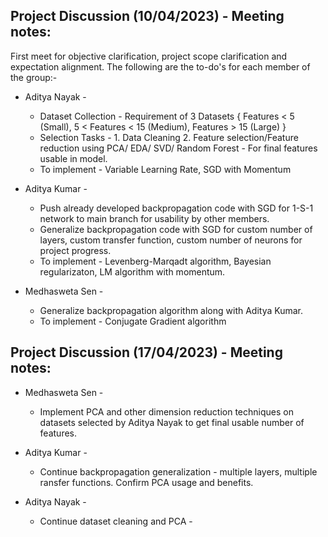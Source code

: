 ## Project Discussion (10/04/2023) - Meeting notes:

First meet for objective clarification, project scope clarification and expectation alignment. The following are the to-do's for each member of the group:- 

* Aditya Nayak -   
  * Dataset Collection - Requirement of 3 Datasets { Features < 5 (Small), 5 < Features < 15 (Medium), Features > 15 (Large) }
  * Selection Tasks - 1. Data Cleaning
                      2. Feature selection/Feature reduction using PCA/ EDA/ SVD/ Random Forest - For final features usable in model.
  * To implement - Variable Learning Rate, SGD with Momentum

* Aditya Kumar - 
  * Push already developed backpropagation code with SGD for 1-S-1 network to main branch for usability by other members.
  * Generalize backpropagation code with SGD for custom number of layers, custom transfer function, custom number of neurons for project progress.
  * To implement - Levenberg-Marqadt algorithm, Bayesian regularizaton, LM algorithm with momentum.

* Medhasweta Sen - 
  * Generalize backpropagation algorithm along with Aditya Kumar. 
  * To implement - Conjugate Gradient algorithm

## Project Discussion (17/04/2023) - Meeting notes:

* Medhasweta Sen - 
  * Implement PCA and other dimension reduction techniques on datasets selected by Aditya Nayak to get final usable number of features. 

* Aditya Kumar - 
  * Continue backpropagation generalization - multiple layers, multiple ransfer functions. Confirm PCA usage and benefits. 

* Aditya Nayak - 
  * Continue dataset cleaning and PCA - 
